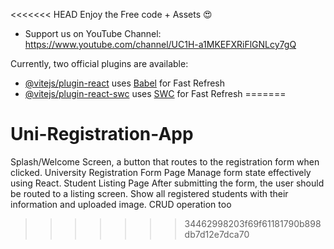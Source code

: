 <<<<<<< HEAD
Enjoy the Free code + Assets 😍

  - Support us on YouTube Channel: https://www.youtube.com/channel/UC1H-a1MKEFXRiFlGNLcy7gQ


Currently, two official plugins are available:

- [@vitejs/plugin-react](https://github.com/vitejs/vite-plugin-react/blob/main/packages/plugin-react/README.md) uses [Babel](https://babeljs.io/) for Fast Refresh
- [@vitejs/plugin-react-swc](https://github.com/vitejs/vite-plugin-react-swc) uses [SWC](https://swc.rs/) for Fast Refresh
=======
# Uni-Registration-App
Splash/Welcome Screen, a button that routes to the registration form when clicked.  University Registration Form Page  Manage form state effectively using React.  Student Listing Page  After submitting the form, the user should be routed to a listing screen.  Show all registered students with their information and uploaded image. CRUD operation too
>>>>>>> 34462998203f69f61181790b898db7d12e7dca70
